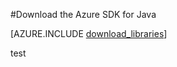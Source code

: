 <properties 
	pageTitle="Download the Azure SDK for Java (Linux)" 
	description="Download the Azure SDK for Java. Code is provided if you are set up to use Maven for build." 
	services="" 
	documentationCenter="java" 
	authors="rmcmurray" 
	manager="wpickett" 
	editor="jimbe"/>

<tags 
	ms.service="multiple" 
	ms.workload="na" 
	ms.tgt_pltfrm="na" 
	ms.devlang="Java" 
	ms.topic="article" 
	ms.date="08/14/2015" 
	ms.author="robmcm"/>

#Download the Azure SDK for Java

[AZURE.INCLUDE [download_libraries](../includes/download_libraries.md)]

test
